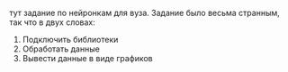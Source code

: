 тут задание по нейронкам для вуза. Задание было весьма странным, так что в двух словах:
1. Подключить библиотеки
2. Обработать данные
3. Вывести данные в виде графиков
